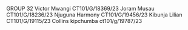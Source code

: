 GROUP 32
Victor Mwangi	CT101/G/18369/23
Joram Musau	CT101/G/18236/23
Njuguna Harmony 	CT101/G/19456/23
Kibunja Lilian	CT101/G/19115/23
Collins kipchumba 	ct101/g/19787/23
